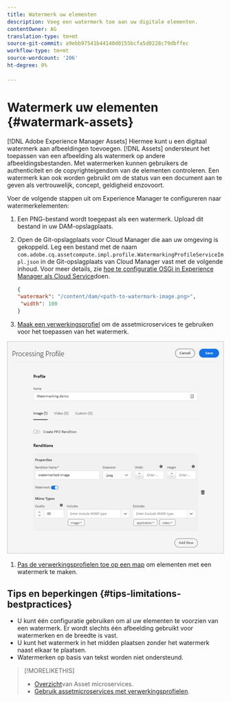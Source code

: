 ```yaml
---
title: Watermerk uw elementen
description: Voeg een watermerk toe aan uw digitale elementen.
contentOwner: AG
translation-type: tm+mt
source-git-commit: a9ebb97541b44140d0155bcfa5d0228c79dbffec
workflow-type: tm+mt
source-wordcount: '206'
ht-degree: 0%

---
```



# Watermerk uw elementen {#watermark-assets}

[!DNL Adobe Experience Manager Assets] Hiermee kunt u een digitaal watermerk aan afbeeldingen toevoegen. [!DNL Assets] ondersteunt het toepassen van een afbeelding als watermerk op andere afbeeldingsbestanden. Met watermerken kunnen gebruikers de authenticiteit en de copyrighteigendom van de elementen controleren. Een watermerk kan ook worden gebruikt om de status van een document aan te geven als vertrouwelijk, concept, geldigheid enzovoort.

Voer de volgende stappen uit om Experience Manager te configureren naar watermerkelementen:

1. Een PNG-bestand wordt toegepast als een watermerk. Upload dit bestand in uw DAM-opslagplaats.

1. Open de Git-opslagplaats voor Cloud Manager die aan uw omgeving is gekoppeld. Leg een bestand met de naam `com.adobe.cq.assetcompute.impl.profile.WatermarkingProfileServiceImpl.json` in de Git-opslagplaats van Cloud Manager vast met de volgende inhoud. Voor meer details, zie [hoe te configuratie OSGi in Experience Manager als Cloud Service](/help/implementing/deploying/configuring-osgi.md)doen.

   ```json
   {
   "watermark": "/content/dam/<path-to-watermark-image.png>",
    "width": 100
   }
   ```

1. [Maak een verwerkingsprofiel](/help/assets/asset-microservices-configure-and-use.md#create-custom-profile) om de assetmicroservices te gebruiken voor het toepassen van het watermerk.

![Middelverwerkingsprofiel om watermerk te maken](assets/watermark-processing-profile.png)

1. [Pas de verwerkingsprofielen toe op een map](/help/assets/asset-microservices-configure-and-use.md#use-profiles) om elementen met een watermerk te maken.

## Tips en beperkingen {#tips-limitations-bestpractices}

* U kunt één configuratie gebruiken om al uw elementen te voorzien van een watermerk. Er wordt slechts één afbeelding gebruikt voor watermerken en de breedte is vast.
* U kunt het watermerk in het midden plaatsen zonder het watermerk naast elkaar te plaatsen.
* Watermerken op basis van tekst worden niet ondersteund.

>[!MORELIKETHIS]
>
>* [Overzicht](/help/assets/asset-microservices-overview.md)van Asset microservices.
>* [Gebruik assetmicroservices met verwerkingsprofielen](/help/assets/asset-microservices-configure-and-use.md).

